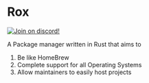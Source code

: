 # Rox

[![Join on discord!](https://shields.io/discord/925832475912065024)](https://discord.gg/Ah6sfTvPHe)

A Package manager written in Rust that aims to
1. Be like HomeBrew
2. Complete support for all Operating Systems
3. Allow maintainers to easily host projects

